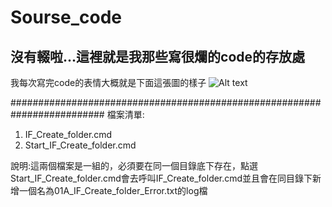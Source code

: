 # Sourse_code


## 沒有輟啦...這裡就是我那些寫很爛的code的存放處

我每次寫完code的表情大概就是下面這張圖的樣子
![Alt text](https://i.imgur.com/mi8oxcZ.jpg)

#########################################################################
檔案清單:
1. IF_Create_folder.cmd
2. Start_IF_Create_folder.cmd

說明:這兩個檔案是一組的，必須要在同一個目錄底下存在，點選Start_IF_Create_folder.cmd會去呼叫IF_Create_folder.cmd並且會在同目錄下新增一個名為01A_IF_Create_folder_Error.txt的log檔  
